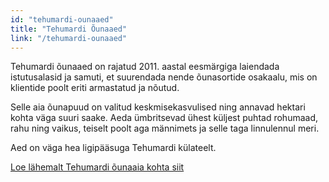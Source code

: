 ```yaml
---
id: "tehumardi-ounaaed"
title: "Tehumardi Õunaaed"
link: "/tehumardi-ounaaed"
---
```


Tehumardi õunaaed on rajatud 2011. aastal eesmärgiga laiendada istutusalasid ja samuti, et suurendada nende õunasortide osakaalu, mis on klientide poolt eriti armastatud ja nõutud.

Selle aia õunapuud on valitud keskmisekasvulised ning annavad hektari kohta väga suuri saake. Aeda ümbritsevad ühest küljest puhtad rohumaad, rahu ning vaikus, teiselt poolt aga männimets ja selle taga linnulennul meri.

Aed on väga hea ligipääsuga Tehumardi külateelt.

[Loe lähemalt Tehumardi õunaaia kohta siit](/tehumardi-ounaaed)
